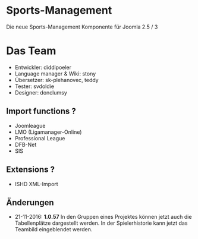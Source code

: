 Sports-Management
================

Die neue Sports-Management Komponente für Joomla 2.5 / 3

Das Team
================
* Entwickler: diddipoeler
* Language manager & Wiki: stony
* Übersetzer: sk-plehanovec, teddy
* Tester: svdoldie
* Designer: donclumsy



Import functions ?
---------------------
* Joomleague
* LMO (Ligamanager-Online)
* Professional League
* DFB-Net
* SIS 

Extensions ?
---------------------
* ISHD XML-Import

Änderungen
---------------------
*   21-11-2016: **1.0.57** In den Gruppen eines Projektes können jetzt auch die Tabellenplätze dargestellt werden. In der Spielerhistorie kann jetzt das Teambild eingeblendet werden.
